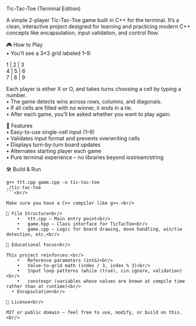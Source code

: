 Tic-Tac-Toe (Terminal Edition)<br/>

A simple 2-player Tic-Tac-Toe game built in C++ for the terminal. It’s a clean, interactive project designed for learning and practicing modern C++ concepts like encapsulation, input validation, and control flow.<br/>

🎮 How to Play<br/>
	•	You’ll see a 3×3 grid labeled 1–9:<br/>

 1 | 2 | 3<br/>
 4 | 5 | 6<br/>
 7 | 8 | 9<br/>

Each player is either X or O, and takes turns choosing a cell by typing a number.<br/>
	•	The game detects wins across rows, columns, and diagonals.<br/>
	•	If all cells are filled with no winner, it ends in a tie.<br/>
	•	After each game, you’ll be asked whether you want to play again.<br/>

🧠 Features<br/>
	•	Easy-to-use single-cell input (1–9)<br/>
	•	Validates input format and prevents overwriting cells<br/>
	•	Displays turn-by-turn board updates<br/>
	•	Alternates starting player each game<br/>
	•	Pure terminal experience – no libraries beyond iostream/string<br/>

🛠 Build & Run<br/>

```
g++ ttt.cpp game.cpp -o tic-tac-toe
./tic-tac-toe
```<br/>

Make sure you have a C++ compiler like g++.<br/>

📁 File Structure<br/>
	•	ttt.cpp – Main entry point<br/>
	•	game.hpp – Class interface for TicTacToe<br/>
	•	game.cpp – Logic for board drawing, move handling, win/tie detection, etc.<br/>

🧪 Educational Focus<br/>

This project reinforces:<br/>
	•	Reference parameters (int&)<br/>
	•	Value-to-grid math (index / 3, index % 3)<br/>
	•	Input loop patterns (while (true), cin.ignore, validation)<br/>
	•	constexpr (variables whose values are known at compile time rather than at runtime)<br/>
  • Encapsulation<br/>

📝 License<br/>

MIT or public domain – feel free to use, modify, or build on this.<br/>
